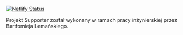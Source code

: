 [![Netlify Status](https://api.netlify.com/api/v1/badges/245b8774-a41a-46de-9b64-4e8ff44cb841/deploy-status)](https://app.netlify.com/sites/supporter/deploys)

Projekt Supporter został wykonany w ramach pracy inżynierskiej przez Bartłomieja Lemańskiego.